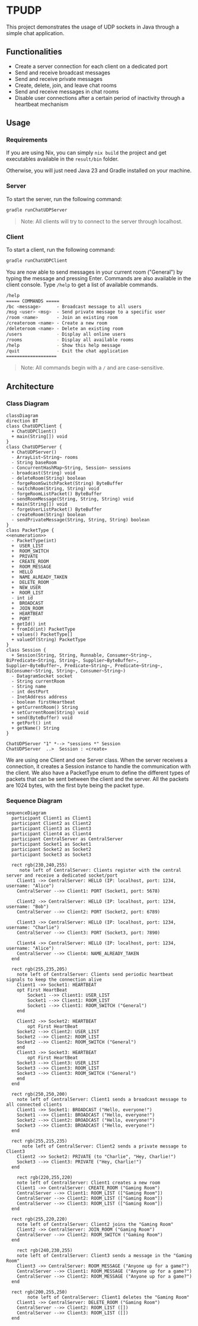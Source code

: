 # TPUDP

This project demonstrates the usage of UDP sockets in Java through a simple chat application.

## Functionalities

- Create a server connection for each client on a dedicated port
- Send and receive broadcast messages
- Send and receive private messages
- Create, delete, join, and leave chat rooms
- Send and receive messages in chat rooms
- Disable user connections after a certain period of inactivity through a heartbeat mechanism

## Usage

### Requirements

If you are using Nix, you can simply `nix build` the project and get executables available in the `result/bin` folder.

Otherwise, you will just need Java 23 and Gradle installed on your machine.

### Server

To start the server, run the following command:

```bash
gradle runChatUDPServer
```

> Note: All clients will try to connect to the server through localhost.

### Client

To start a client, run the following command:

```bash
gradle runChatUDPClient
```

You are now able to send messages in your current room ("General") by typing the message and pressing Enter.
Commands are also available in the client console.
Type `/help` to get a list of available commands.
```bash
/help
===== COMMANDS =====
/bc <message>      - Broadcast message to all users
/msg <user> <msg>  - Send private message to a specific user
/room <name>       - Join an existing room
/createroom <name> - Create a new room
/deleteroom <name> - Delete an existing room
/users             - Display all online users
/rooms             - Display all available rooms
/help              - Show this help message
/quit              - Exit the chat application
===================
```

> Note: All commands begin with a `/` and are case-sensitive.

## Architecture

### Class Diagram

```mermaid
classDiagram
direction BT
class ChatUDPClient {
  + ChatUDPClient()
  + main(String[]) void
}
class ChatUDPServer {
  + ChatUDPServer()
  - ArrayList~String~ rooms
  - String baseRoom
  - ConcurrentHashMap~String, Session~ sessions
  - broadcast(String) void
  - deleteRoom(String) boolean
  - forgeRoomSwitchPacket(String) ByteBuffer
  - switchRoom(String, String) void
  - forgeRoomListPacket() ByteBuffer
  - sendRoomMessage(String, String, String) void
  + main(String[]) void
  - forgeUserListPacket() ByteBuffer
  - createRoom(String) boolean
  - sendPrivateMessage(String, String, String) boolean
}
class PacketType {
<<enumeration>>
  - PacketType(int)
  +  USER_LIST
  +  ROOM_SWITCH
  +  PRIVATE
  +  CREATE_ROOM
  +  ROOM_MESSAGE
  +  HELLO
  +  NAME_ALREADY_TAKEN
  +  DELETE_ROOM
  +  NEW_USER
  +  ROOM_LIST
  - int id
  +  BROADCAST
  +  JOIN_ROOM
  +  HEARTBEAT
  +  PORT
  + getId() int
  + fromId(int) PacketType
  + values() PacketType[]
  + valueOf(String) PacketType
}
class Session {
  + Session(String, String, Runnable, Consumer~String~, BiPredicate~String, String~, Supplier~ByteBuffer~, Supplier~ByteBuffer~, Predicate~String~, Predicate~String~, BiConsumer~String, String~, Consumer~String~)
  - DatagramSocket socket
  - String currentRoom
  - String name
  - int destPort
  - InetAddress address
  - boolean firstHeartbeat
  + getCurrentRoom() String
  + setCurrentRoom(String) void
  + send(ByteBuffer) void
  + getPort() int
  + getName() String
}

ChatUDPServer "1" *--> "sessions *" Session
ChatUDPServer  ..>  Session : «create»
```

We are using one Client and one Server class.
When the server receives a connection, it creates a Session instance to handle the communication with the client.
We also have a PacketType enum to define the different types of packets that can be sent between the client and the server.
All the packets are 1024 bytes, with the first byte being the packet type.

### Sequence Diagram

```mermaid
sequenceDiagram
  participant Client1 as Client1
  participant Client2 as Client2
  participant Client3 as Client3
  participant Client4 as Client4
  participant CentralServer as CentralServer
  participant Socket1 as Socket1
  participant Socket2 as Socket2
  participant Socket3 as Socket3

  rect rgb(230,240,255)
     note left of CentralServer: Clients register with the central server and receive a dedicated socket/port
    Client1 ->> CentralServer: HELLO (IP: localhost, port: 1234, username: "Alice")
    CentralServer -->> Client1: PORT (Socket1, port: 5678)

    Client2 ->> CentralServer: HELLO (IP: localhost, port: 1234, username: "Bob")
    CentralServer -->> Client2: PORT (Socket2, port: 6789)

    Client3 ->> CentralServer: HELLO (IP: localhost, port: 1234, username: "Charlie")
    CentralServer -->> Client3: PORT (Socket3, port: 7890)

    Client4 ->> CentralServer: HELLO (IP: localhost, port: 1234, username: "Alice")
    CentralServer -->> Client4: NAME_ALREADY_TAKEN
  end

  rect rgb(255,235,205)
    note left of CentralServer: Clients send periodic heartbeat signals to keep the connection alive
    Client1 ->> Socket1: HEARTBEAT
    opt First HeartBeat
        Socket1 -->> Client1: USER_LIST
        Socket1 -->> Client1: ROOM_LIST
        Socket1 -->> Client1: ROOM_SWITCH ("General")
    end

    Client2 ->> Socket2: HEARTBEAT
        opt First HeartBeat
    Socket2 -->> Client2: USER_LIST
    Socket2 -->> Client2: ROOM_LIST
    Socket2 -->> Client2: ROOM_SWITCH ("General")
    end
    Client3 ->> Socket3: HEARTBEAT
        opt First HeartBeat
    Socket3 -->> Client3: USER_LIST
    Socket3 -->> Client3: ROOM_LIST
    Socket3 -->> Client3: ROOM_SWITCH ("General")
    end
  end

  rect rgb(250,250,200)
    note left of CentralServer: Client1 sends a broadcast message to all connected clients
    Client1 ->> Socket1: BROADCAST ("Hello, everyone!")
    Socket1 -->> Client1: BROADCAST ("Hello, everyone!")
    Socket2 -->> Client2: BROADCAST ("Hello, everyone!")
    Socket3 -->> Client3: BROADCAST ("Hello, everyone!")
  end

  rect rgb(255,215,235)
      note left of CentralServer: Client2 sends a private message to Client3
    Client2 ->> Socket2: PRIVATE (to "Charlie", "Hey, Charlie!")
    Socket3 -->> Client3: PRIVATE ("Hey, Charlie!")
  end

    rect rgb(220,255,220)
    note left of CentralServer: Client1 creates a new room
    Client1 ->> CentralServer: CREATE_ROOM ("Gaming Room")
    CentralServer -->> Client1: ROOM_LIST (["Gaming Room"])
    CentralServer -->> Client2: ROOM_LIST (["Gaming Room"])
    CentralServer -->> Client3: ROOM_LIST (["Gaming Room"])
  end

  rect rgb(255,220,220)
    note left of CentralServer: Client2 joins the "Gaming Room"
    Client2 ->> CentralServer: JOIN_ROOM ("Gaming Room")
    CentralServer -->> Client2: ROOM_SWITCH ("Gaming Room")
  end

    rect rgb(240,230,255)
    note left of CentralServer: Client3 sends a message in the "Gaming Room"
    Client3 ->> CentralServer: ROOM_MESSAGE ("Anyone up for a game?")
    CentralServer -->> Client1: ROOM_MESSAGE ("Anyone up for a game?")
    CentralServer -->> Client2: ROOM_MESSAGE ("Anyone up for a game?")
  end

  rect rgb(200,255,250)
        note left of CentralServer: Client1 deletes the "Gaming Room"
    Client1 ->> CentralServer: DELETE_ROOM ("Gaming Room")
    CentralServer -->> Client2: ROOM_LIST ([])
    CentralServer -->> Client3: ROOM_LIST ([])
  end
```

